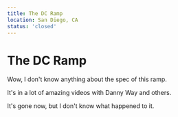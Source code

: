 ```yaml
---
title: The DC Ramp
location: San Diego, CA
status: 'closed'
---
```


# The DC Ramp

Wow, I don't know anything about the spec of this ramp.

It's in a lot of amazing videos with Danny Way and others.

It's gone now, but I don't know what happened to it.